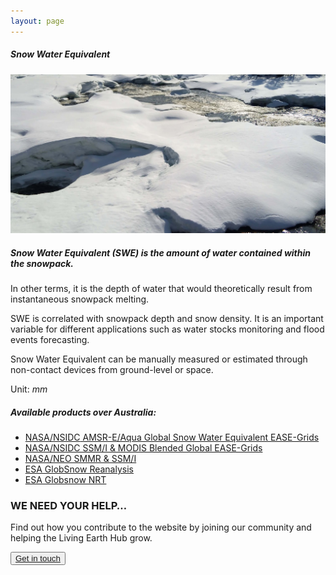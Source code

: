 ```yaml
---
layout: page
---
```


<!-- Content-section-start -->
<div class="container">
    <div class="row">
        <div class="col-12 mt-60">
            <h5 class="common-title">Snow Water Equivalent</h5>
        </div>
        <div class="col-xs-12 col-sm-12 col-ms-9 col-lg-9 col-xl-9 col-xxl-9">
            <div class="pb-5">
                <img src="/assets/img/wales/big/snow-water-equivalent.jpg" class="img-fluid" alt="Snow Water Equivalent">
            </div>
            <div>
                <h5 class="font-weight-bold">Snow Water Equivalent (SWE) is the amount of water contained within the snowpack.</h5>
                <div class="pt-4">
                    <p>In other terms, it is the depth of water that would theoretically result from instantaneous snowpack melting.</p>
                    <p>SWE is correlated with snowpack depth and snow density. It is an important variable for different applications such as water stocks monitoring and flood events forecasting.</p>
                    <p>Snow Water Equivalent can be manually measured or estimated through non-contact devices from ground-level or space.</p>
                    <p>Unit: <i>mm</i></p>
                </div>
            </div>
            <div class="py-5">
                <h5 class="font-weight-bold mb-4">Available products over Australia:</h5>
                <ul class="list-title">
                    <li class="list-item"><a href="https://nsidc.org/data/search/#keywords=snow/sortKeys=score,,desc/facetFilters=%257B%2522facet_parameter%2522%253A%255B%2522Snow%2520Water%2520Equivalent%2522%255D%257D/pageNumber=1/itemsPerPage=25">NASA/NSIDC</a><a href="https://nsidc.org/data/search/#keywords=snow/sortKeys=score,,desc/facetFilters=%257B%2522facet_parameter%2522%253A%255B%2522Snow%2520Water%2520Equivalent%2522%255D%257D/pageNumber=1/itemsPerPage=25">&nbsp;AMSR-E/Aqua Global Snow Water Equivalent EASE-Grids</a></li>
                    <li class="list-item"><a href="https://nsidc.org/data/search/#keywords=snow/sortKeys=score,,desc/facetFilters=%257B%2522facet_parameter%2522%253A%255B%2522Snow%2520Water%2520Equivalent%2522%255D%257D/pageNumber=1/itemsPerPage=25">NASA/NSIDC SSM/I &amp; MODIS Blended Global EASE-Grids</a></li>
                    <li class="list-item"><a href="https://neo.sci.gsfc.nasa.gov/view.php?datasetId=SWE_M&amp;year=2005">NASA/NEO SMMR &amp; SSM/I</a></li>
                    <li class="list-item"><a href="http://www.globsnow.info/index.php?page=Products">ESA GlobSnow Reanalysis</a></li>
                    <li class="list-item"><a href="http://www.globsnow.info/index.php?page=Products">ESA Globsnow NRT</a></li>
                </ul>
            </div>
        </div>
    </div>
</div>
<!-- Content-section-end -->

<!-- get-in-section-Start -->
<div class="container mb-100">
    <div class="get-in-section-main">
        <div class="get-in-section-dsc">
            <h3>WE NEED YOUR HELP&hellip;</h3>
            <p>Find out how you contribute to the website by joining our community and helping the Living Earth Hub grow.</p>
        </div>
        <button type="button"><a href="/contact/">Get in touch</a></button>
    </div>
</div>
<!-- get-in-section-End -->